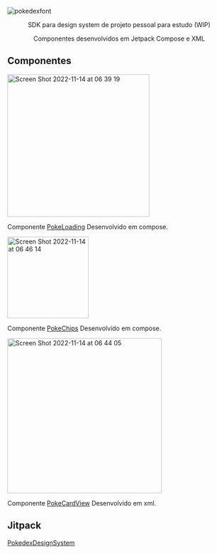 ![pokedexfont](https://user-images.githubusercontent.com/78813984/197360049-a847a8b5-898d-4925-9f2c-ffd767d14a76.png)

<p align="center">  
SDK para design system de projeto pessoal para estudo (WIP)
</p>

<p align="center">  
Componentes desenvolvidos em Jetpack Compose e XML
</p>

## Componentes

<img width="320" alt="Screen Shot 2022-11-14 at 06 39 19" src="https://user-images.githubusercontent.com/78813984/201626519-e9e6f61c-9519-45ea-816b-ae6bb06c5dde.png" align="center">

Componente [PokeLoading](https://github.com/BruceTrindade/PokedexDesignSystem/blob/master/dsmpokedex/src/main/java/com/example/dsmpokedex/PokeLoading.kt)
Desenvolvido em compose.

<img width="183" alt="Screen Shot 2022-11-14 at 06 46 14" src="https://user-images.githubusercontent.com/78813984/201628090-dc949436-539f-409b-8db4-9d2f86aa2f1c.png">

Componente [PokeChips](https://github.com/BruceTrindade/PokedexDesignSystem/blob/master/dsmpokedex/src/main/java/com/example/dsmpokedex/PokeChips.kt)
Desenvolvido em compose.

<img width="348" alt="Screen Shot 2022-11-14 at 06 44 05" src="https://user-images.githubusercontent.com/78813984/201627588-1ff64c29-bbf8-4825-9974-5691d5e42923.png">


Componente [PokeCardView](https://github.com/BruceTrindade/PokedexDesignSystem/blob/master/dsmpokedex/src/main/java/com/example/dsmpokedex/PokeCardView.kt)
Desenvolvido em xml.

## Jitpack
[PokedexDesignSystem](https://jitpack.io/#BruceTrindade/PokedexDesignSystem)

